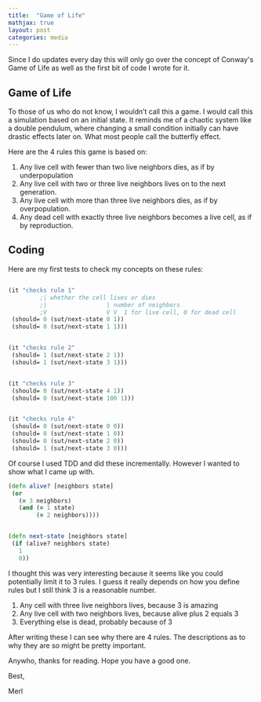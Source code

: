 ```yaml
---
title:  "Game of Life"
mathjax: true
layout: post
categories: media
---
```


Since I do updates every day this will only go over the concept of Conway's Game of Life as well as the first bit of code I wrote for it.

## Game of Life

To those of us who do not know, I wouldn’t call this a game. I would call this a simulation based on an initial state. It reminds me of a chaotic system like a double pendulum, where changing a small condition initially can have drastic effects later on. What most people call the butterfly effect.

Here are the 4 rules this game is based on:

1. Any live cell with fewer than two live neighbors dies, as if by underpopulation
2. Any live cell with two or three live neighbors lives on to the next generation.
3. Any live cell with more than three live neighbors dies, as if by overpopulation.
4. Any dead cell with exactly three live neighbors becomes a live cell, as if by reproduction.

## Coding

Here are my first tests to  check my concepts on these rules:

```clojure

(it "checks rule 1"
         ;| whether the cell lives or dies
         ;|                 | number of neighbors
         ;V                 V V  1 for live cell, 0 for dead cell
 (should= 0 (sut/next-state 0 1))
 (should= 0 (sut/next-state 1 1)))


(it "checks rule 2"
 (should= 1 (sut/next-state 2 1))
 (should= 1 (sut/next-state 3 1)))


(it "checks rule 3"
 (should= 0 (sut/next-state 4 1))
 (should= 0 (sut/next-state 100 1)))


(it "checks rule 4"
 (should= 0 (sut/next-state 0 0))
 (should= 0 (sut/next-state 1 0))
 (should= 0 (sut/next-state 2 0))
 (should= 1 (sut/next-state 3 0)))

```

Of course I used TDD and did these incrementally. However I wanted to show what I came up with.


```clojure
(defn alive? [neighbors state]
 (or
   (= 3 neighbors)
   (and (= 1 state)
        (= 2 neighbors))))


(defn next-state [neighbors state]
 (if (alive? neighbors state)
   1
   0))

```
I thought this was very interesting because it seems like you could potentially limit it to 3 rules. I guess it really depends on how you define rules but I still think 3 is a reasonable number.

1. Any cell with three  live neighbors lives, because 3 is amazing
2. Any live cell with two neighbors lives, because alive plus 2 equals 3
3. Everything else is dead, probably because of 3

After writing these I can see why there are 4 rules. The descriptions as to why they are so might be pretty important.

Anywho, thanks for reading. Hope you have a good one.

Best,

Merl
